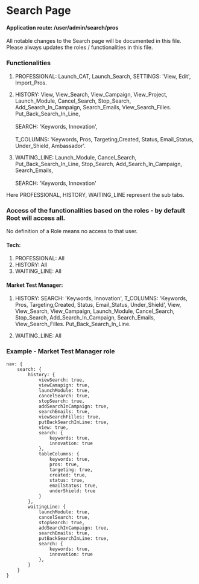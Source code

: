 # Search Page

#### Application route: /user/admin/search/pros

All notable changes to the Search page will be documented in this file. 
Please always updates the roles / functionalities in this file. 

### Functionalities

1. PROFESSIONAL: Launch_CAT, Launch_Search, SETTINGS: 'View, Edit', Import_Pros.

2. HISTORY: View, View_Search, View_Campaign, View_Project, Launch_Module, Cancel_Search, Stop_Search, Add_Search_In_Campaign, Search_Emails, View_Search_Filles. Put_Back_Search_In_Line,
<br><br>SEARCH: 'Keywords, Innovation', 
<br><br>T_COLUMNS: 'Keywords, Pros, Targeting,Created, Status, Email_Status, Under_Shield, Ambassador'. 

3. WAITING_LINE: Launch_Module, Cancel_Search, Put_Back_Search_In_Line, Stop_Search, Add_Search_In_Campaign, Search_Emails,
<br><br>SEARCH: 'Keywords, Innovation' 

Here PROFESSIONAL, HISTORY, WAITING_LINE represent the sub tabs.

### Access of the functionalities based on the roles - by default Root will access all.

No definition of a Role means no access to that user.

#### Tech:

1. PROFESSIONAL: All
2. HISTORY: All
3. WAITING_LINE: All 

#### Market Test Manager:

1. HISTORY: SEARCH: 'Keywords, Innovation', T_COLUMNS: 'Keywords, Pros, Targeting,Created, Status, Email_Status, Under_Shield', View, View_Search, View_Campaign, Launch_Module, Cancel_Search, Stop_Search, Add_Search_In_Campaign, Search_Emails, View_Search_Filles. Put_Back_Search_In_Line.

2. WAITING_LINE: All

### Example - Market Test Manager role

```
nav: { 
    search: { 
        history: { 
            viewSearch: true, 
            viewCamapign: true,
            launchModule: true,
            cancelSearch: true,
            stopSearch: true, 
            addSearchInCampaign: true,
            searchEmails: true,
            viewSearchFilles: true,
            putBackSearchInLine: true,
            view: true,
            search: {
                keywords: true,
                innovation: true
            },
            tableColumns: {
                keywords: true,
                pros: true,
                targeting: true,
                created: true,
                status: true,
                emailStatus: true,
                underShield: true
            }
        },
        waitingLine: {
            launchModule: true,
            cancelSearch: true,
            stopSearch: true, 
            addSearchInCampaign: true,
            searchEmails: true,
            putBackSearchInLine: true,
            search: {
                keywords: true,
                innovation: true
            },
        }
    } 
}

```
